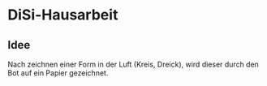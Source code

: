 # DiSi-Hausarbeit

## Idee
Nach zeichnen einer Form in der Luft (Kreis, Dreick), wird dieser durch den Bot auf ein Papier gezeichnet.